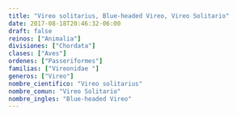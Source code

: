 ```yaml
---
title: "Vireo solitarius, Blue-headed Vireo, Vireo Solitario"
date: 2017-08-18T20:46:32-06:00
draft: false
reinos: ["Animalia"]
divisiones: ["Chordata"]
clases: ["Aves"]
ordenes: ["Passeriformes"]
familias: ["Vireonidae "]
generos: ["Vireo"]
nombre_cientifico: "Vireo solitarius"
nombre_comun: "Vireo Solitario"
nombre_ingles: "Blue-headed Vireo"
---
```

